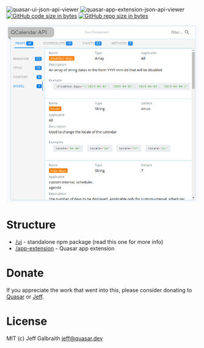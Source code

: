 ![quasar-ui-json-api-viewer](https://img.shields.io/npm/v/quasar-ui-json-api-viewer.svg?label=quasar-ui-json-api-viewer)
![quasar-app-extension-json-api-viewer](https://img.shields.io/npm/v/quasar-app-extension-json-api-viewer.svg?label=quasar-app-extension-json-api-viewer)
[![GitHub code size in bytes](https://img.shields.io/github/languages/code-size/hawkeye64/json-api-viewer.svg)]()
[![GitHub repo size in bytes](https://img.shields.io/github/repo-size/hawkeye64/json-api-viewer.svg)]()


![json-api-viewer showing QCalendar](https://raw.githubusercontent.com/hawkeye64/json-api-viewer/master/images/json-api-viewer--qcalendar.png)

# Structure
* [/ui](ui) - standalone npm package (read this one for more info)
* [/app-extension](app-extension) - Quasar app extension

# Donate
If you appreciate the work that went into this, please consider donating to [Quasar](https://donate.quasar.dev) or [Jeff](https://github.com/sponsors/hawkeye64).

# License
MIT (c) Jeff Galbraith <jeff@quasar.dev>
